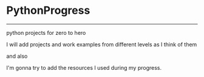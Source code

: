 # PythonProgress
----------------
python projects for zero to  hero

I will add projects and work examples from different levels as I think of them

and also

I'm gonna try to add the resources I used during my progress.
